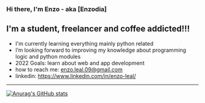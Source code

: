 ### Hi there, I'm Enzo - aka [Enzodia]

## I'm a student, freelancer and coffee addicted!!!

-  I'm currently learning everything mainly python related
-  I’m looking forward to improving my knowledge about programming logic and python modules
-  2022 Goals: learn about web and app development
-  how to reach me: enzo.leal.09@gmail.com
-  linkedin: https://www.linkedin.com/in/enzo-leal/


---

[![Anurag's GitHub stats](https://github-readme-stats.vercel.app/api?username=Enzo-leal&?count_private=true&theme=synthwave)](https://github.com/Enzo-Leal/Enzo-Leal)
